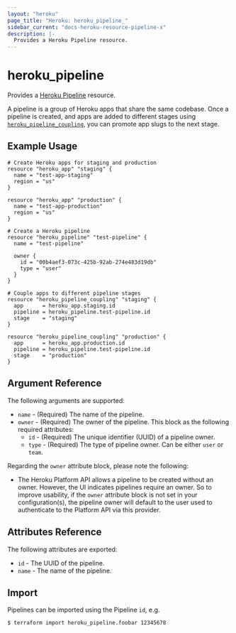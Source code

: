 ```yaml
---
layout: "heroku"
page_title: "Heroku: heroku_pipeline_"
sidebar_current: "docs-heroku-resource-pipeline-x"
description: |-
  Provides a Heroku Pipeline resource.
---
```


# heroku\_pipeline


Provides a [Heroku Pipeline](https://devcenter.heroku.com/articles/pipelines)
resource.

A pipeline is a group of Heroku apps that share the same codebase. Once a
pipeline is created, and apps are added to different stages using
[`heroku_pipeline_coupling`](./pipeline_coupling.html), you can promote app
slugs to the next stage.

## Example Usage

```hcl-terraform
# Create Heroku apps for staging and production
resource "heroku_app" "staging" {
  name = "test-app-staging"
  region = "us"
}

resource "heroku_app" "production" {
  name = "test-app-production"
  region = "us"
}

# Create a Heroku pipeline
resource "heroku_pipeline" "test-pipeline" {
  name = "test-pipeline"

  owner {
	id = "00b4aef3-073c-425b-92ab-274e483d19db"
	type = "user"
  }
}

# Couple apps to different pipeline stages
resource "heroku_pipeline_coupling" "staging" {
  app      = heroku_app.staging.id
  pipeline = heroku_pipeline.test-pipeline.id
  stage    = "staging"
}

resource "heroku_pipeline_coupling" "production" {
  app      = heroku_app.production.id
  pipeline = heroku_pipeline.test-pipeline.id
  stage    = "production"
}
```

## Argument Reference

The following arguments are supported:

* `name` - (Required) The name of the pipeline.
* `owner` - (Required) The owner of the pipeline. This block as the following required attributes:
    * `id` - (Required) The unique identifier (UUID) of a pipeline owner.
    * `type` - (Required) The type of pipeline owner. Can be either `user` or `team`.


Regarding the `owner` attribute block, please note the following:
* The Heroku Platform API allows a pipeline to be created without an owner. However, the UI indicates pipelines require an owner.
So to improve usability, if the `owner` attribute block is not set in your configuration(s), the pipeline owner
will default to the user used to authenticate to the Platform API via this provider.

## Attributes Reference

The following attributes are exported:

* `id` - The UUID of the pipeline.
* `name` - The name of the pipeline.

## Import

Pipelines can be imported using the Pipeline `id`, e.g.

```
$ terraform import heroku_pipeline.foobar 12345678
```
